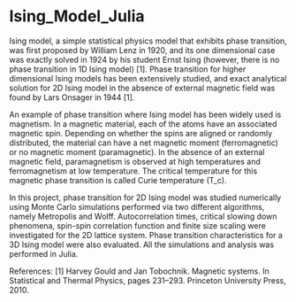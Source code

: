 # Ising_Model_Julia

Ising model, a simple statistical physics model that exhibits phase transition, was first proposed by William Lenz in 1920, and its one dimensional case was exactly solved
in 1924 by his student Ernst Ising (however, there is no phase transition in 1D Ising model) [1]. Phase transition for higher dimensional Ising models has been extensively
studied, and exact analytical solution for 2D Ising model in the absence of external magnetic field was found by Lars Onsager in 1944 [1].

An example of phase transition where Ising model has been widely used is magnetism. In a magnetic material, each of the atoms have an associated magnetic spin. Depending on whether the spins are aligned or randomly distributed, the material can have a net magnetic moment (ferromagnetic) or no magnetic moment (paramagnetic). In the absence of an external magnetic field, paramagnetism is observed at high temperatures and ferromagnetism at low temperature. The critical temperature for this magnetic phase transition is called Curie temperature (T_c).

In this project, phase transition for 2D Ising model was studied numerically using Monte Carlo simulations performed via two different algorithms, namely Metropolis and Wolff. Autocorrelation times, critical slowing down phenomena, spin-spin correlation function and finite size scaling were investigated for the 2D lattice system. Phase transition characteristics for a 3D Ising model were also evaluated. All the simulations and analysis was performed in Julia.

References:
[1] Harvey Gould and Jan Tobochnik. Magnetic systems. In Statistical and Thermal Physics, pages 231–293. Princeton University Press, 2010.
